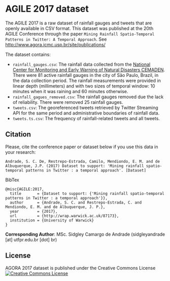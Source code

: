 # AGILE 2017 dataset

The AGILE 2017 is a raw dataset of rainfall gauges and tweets that are openly available in CSV format. This dataset was published at the 20th AGILE Conference through the paper `Mining Rainfall Spatio-Temporal Patterns in Twitter: A Temporal Approach`. See http://www.agora.icmc.usp.br/site/publications/

The dataset contains:

- `rainfall_gauges.csv`: The rainfall data collected from the [National Center for Monitoring and Early Warning of Natural Disasters CEMADEN](http://www.cemaden.gov.br/mapainterativo/). There were 81 active rainfall gauges in the city of São Paulo, Brazil, in the data collection period. The rainfall measurements were provided in linear depth (millimeters) and with two sizes of temporal window: 10 minutes when it was raining and 60 minutes otherwise.
- `rainfall_gagues_removed.csv`: The rainfall gauges removed due the lack of reliability. There were removed 25 rainfall gauges.
- `tweets.csv`: The georeferenced tweets retrieved by Twitter Streaming API for the same period and administrative boundaries of rainfall data.
- `tweets.ts.csv`: The frequency of rainfall-related tweets and all tweets.

## Citation

Please, cite the conference paper or dataset below if you use this data in your research:

    Andrade, S. C. De, Restrepo-Estrada, Camilo, Mendiondo, E. M. and de Albuquerque, J.P. (2017) Dataset to support: 'Mining rainfall spatio-temporal patterns in Twitter : a temporal approach'. [Dataset]

BibTex

    @misc{AGILE:2017,
      title       = {Dataset to support: {'Mining rainfall spatio-temporal patterns in Twitter : a temporal approach'}},
      author      = {Andrade, S. C. and Restrepo-Estrada, C. and Mendiondo, E. M. and de Albuquerque, J. P.},
      year        = {2017},
      url         = {http://wrap.warwick.ac.uk/87173},
      institution = {University of Warwick}
    }

**Corresponding Author**:  MSc. Sidgley Camargo de Andrade (sidgleyandrade [at] utfpr.edu.br [dot] br)

## License

AGORA 2017 dataset is published under the Creative Commons License <a rel="license" href="http://creativecommons.org/licenses/by-sa/4.0/"><img alt="Creative Commons License" style="border-width:0" src="https://licensebuttons.net/l/by-sa/4.0/80x15.png" /></a><br/>
